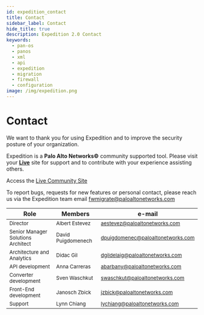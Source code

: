 ```yaml
---
id: expedition_contact
title: Contact
sidebar_label: Contact
hide_title: true
description: Expedition 2.0 Contact
keywords:
  - pan-os
  - panos
  - xml
  - api
  - expedition
  - migration
  - firewall
  - configuration
image: /img/expedition.png  
---  
```



# Contact
We want to thank you for using Expedition and to improve the security posture of your organization.

Expedition is a **Palo Alto Networks©** community supported tool. Please visit your <a href="https://live.paloaltonetworks.com/t5/expedition-migration-tool/ct-p/migration_tool">**Live**</a> site for support and to contribute with your
experience assisting others.

Access the <a href="https://live.paloaltonetworks.com/t5/expedition-migration-tool/ct-p/migration_tool"> Live Community Site </a> 

To report bugs, requests for new features or personal contact, please reach us via the Expedition team email <fwmigrate@paloaltonetworks.com>

| Role                                        | Members                        | e-mail                                           |
|---------------------------------------------|--------------------------------|--------------------------------------------------|
|  <small>Director                   </small> | <small>Albert Estevez</small>  | <small><aestevez@paloaltonetworks.com></small>   |
|  <small>Senior Manager Solutions Architect</small> | <small>David Puigdomenech</small>   | <small><dpuigdomenec@paloaltonetworks.com></small>    |
|  <small>Architecture and Analytics </small> | <small>Didac Gil</small>       | <small><dgildelaig@paloaltonetworks.com></small> |
|  <small>API development            </small> | <small>Anna Carreras</small>   | <small><abarbany@paloaltonetworks.com></small>   |
|  <small>Converter development      </small> | <small>Sven Waschkut</small>   | <small><swaschkut@paloaltonetworks.com></small>  |
| <small>Front-End development      </small> | <small>Janosch Zbick</small>   | <small><jzbick@paloaltonetworks.com></small>  |
|  <small>Support                    </small> | <small>Lynn Chiang</small>     | <small><lychiang@paloaltonetworks.com></small> |